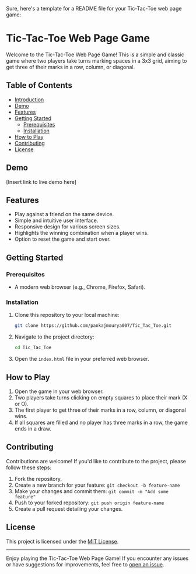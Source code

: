 Sure, here's a template for a README file for your Tic-Tac-Toe web page game:

# Tic-Tac-Toe Web Page Game

Welcome to the Tic-Tac-Toe Web Page Game! This is a simple and classic game where two players take turns marking spaces in a 3x3 grid, aiming to get three of their marks in a row, column, or diagonal.

## Table of Contents

- [Introduction](#tic-tac-toe-web-page-game)
- [Demo](#demo)
- [Features](#features)
- [Getting Started](#getting-started)
  - [Prerequisites](#prerequisites)
  - [Installation](#installation)
- [How to Play](#how-to-play)
- [Contributing](#contributing)
- [License](#license)

## Demo

[Insert link to live demo here]

## Features

- Play against a friend on the same device.
- Simple and intuitive user interface.
- Responsive design for various screen sizes.
- Highlights the winning combination when a player wins.
- Option to reset the game and start over.

## Getting Started

### Prerequisites

- A modern web browser (e.g., Chrome, Firefox, Safari).

### Installation

1. Clone this repository to your local machine:

   ```bash
   git clone https://github.com/pankajmourya007/Tic_Tac_Toe.git
   ```

2. Navigate to the project directory:

   ```bash
   cd Tic_Tac_Toe
   ```

3. Open the `index.html` file in your preferred web browser.

## How to Play

1. Open the game in your web browser.
2. Two players take turns clicking on empty squares to place their mark (X or O).
3. The first player to get three of their marks in a row, column, or diagonal wins.
4. If all squares are filled and no player has three marks in a row, the game ends in a draw.

## Contributing

Contributions are welcome! If you'd like to contribute to the project, please follow these steps:

1. Fork the repository.
2. Create a new branch for your feature: `git checkout -b feature-name`
3. Make your changes and commit them: `git commit -m "Add some feature"`
4. Push to your forked repository: `git push origin feature-name`
5. Create a pull request detailing your changes.

## License

This project is licensed under the [MIT License](LICENSE).

---

Enjoy playing the Tic-Tac-Toe Web Page Game! If you encounter any issues or have suggestions for improvements, feel free to [open an issue](https://github.com/pankajmourya007/Tic_Tac_Toe/issues).
